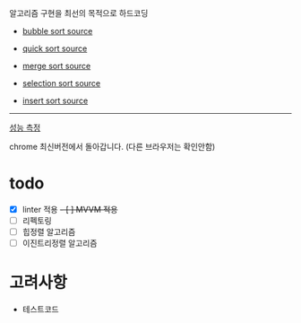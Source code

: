알고리즘 구현을 최선의 목적으로 하드코딩

* [bubble sort source](https://github.com/vomvoru/js-sort-algorithm/blob/master/src/bubbleSort.js)

* [quick sort source](https://github.com/vomvoru/js-sort-algorithm/blob/master/src/quickSort.js)

* [merge sort source](https://github.com/vomvoru/js-sort-algorithm/blob/master/src/mergeSort.js)

* [selection sort source](https://github.com/vomvoru/js-sort-algorithm/blob/master/src/selectionSort.js)

* [insert sort source](https://github.com/vomvoru/js-sort-algorithm/blob/master/src/insertSort.js)

---

[성능 측정](https://vomvoru.github.io/js-sort-algorithm/)

chrome 최신버전에서 돌아갑니다. (다른 브라우저는 확인안함)

# todo
- [x] linter 적용
~~- [ ] MVVM 적용~~
- [ ] 리펙토링
- [ ] 힙정렬 알고리즘
- [ ] 이진트리정렬 알고리즘

# 고려사항
- 테스트코드
